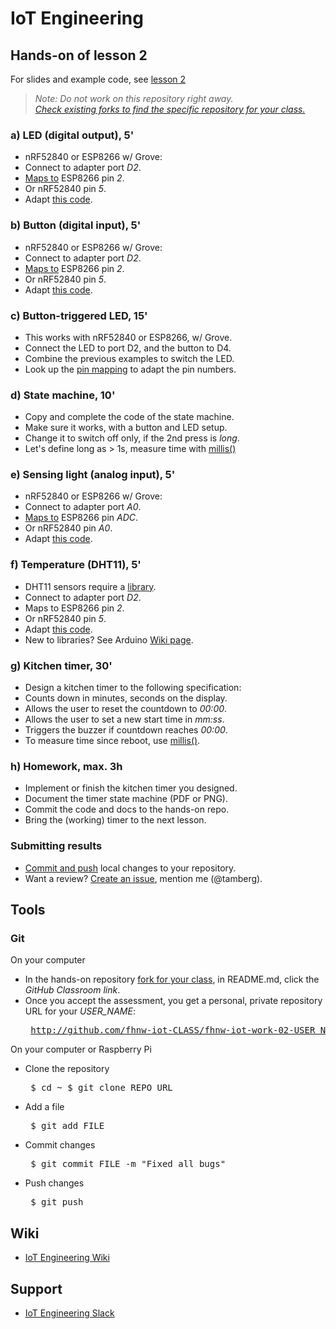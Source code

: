 # IoT Engineering
## Hands-on of lesson 2
For slides and example code, see [lesson 2](../../../fhnw-iot/blob/master/02/README.md)

> *Note: Do not work on this repository right away.*<br/>
> *[Check existing forks to find the specific repository for your class.](../../network/members)*

### a) LED (digital output), 5'
* nRF52840 or ESP8266 w/ Grove:
* Connect to adapter port _D2_.
* [Maps to](https://github.com/tamberg/fhnw-iot/wiki/Grove-Adapters#mapping) ESP8266 pin _2_.
* Or nRF52840 pin _5_.
* Adapt [this code](https://github.com/tamberg/fhnw-iot/wiki/Grove-Actuators#led).

### b) Button (digital input), 5'
* nRF52840 or ESP8266 w/ Grove:
* Connect to adapter port _D2_.
* [Maps to](https://github.com/tamberg/fhnw-iot/wiki/Grove-Adapters#mapping) ESP8266 pin _2_.
* Or nRF52840 pin _5_.
* Adapt [this code](https://github.com/tamberg/fhnw-iot/wiki/Grove-Sensors#button).

### c) Button-triggered LED, 15'
* This works with nRF52840 or ESP8266, w/ Grove.
* Connect the LED to port D2, and the button to D4.
* Combine the previous examples to switch the LED.
* Look up the [pin mapping](https://github.com/tamberg/fhnw-iot/wiki/Grove-Adapters#mapping) to adapt the pin numbers.

### d) State machine, 10'
* Copy and complete the code of the state machine.
* Make sure it works, with a button and LED setup.
* Change it to switch off only, if the 2nd press is _long_.
* Let's define long as > 1s, measure time with [millis()](https://www.arduino.cc/reference/en/language/functions/time/millis/)

### e) Sensing light (analog input), 5'
* nRF52840 or ESP8266 w/ Grove:
* Connect to adapter port _A0_.
* [Maps to](https://github.com/tamberg/fhnw-iot/wiki/Grove-Adapters#mapping) ESP8266 pin _ADC_.
* Or nRF52840 pin _A0_.
* Adapt [this code](https://github.com/tamberg/fhnw-iot/wiki/Grove-Sensors#light-sensor-v12).

### f) Temperature (DHT11), 5'
* DHT11 sensors require a [library](https://github.com/Seeed-Studio/Grove_Temperature_And_Humidity_Sensor).
* Connect to adapter port _D2_.
* Maps to ESP8266 pin _2_.
* Or nRF52840 pin _5_.
* Adapt [this code](https://github.com/tamberg/fhnw-iot/wiki/Grove-Sensors#temperature--humidity-sensor).
* New to libraries? See Arduino [Wiki page](https://github.com/tamberg/fhnw-iot/wiki/Arduino).

### g) Kitchen timer, 30'
* Design a kitchen timer to the following specification:
* Counts down in minutes, seconds on the display.
* Allows the user to reset the countdown to _00:00_.
* Allows the user to set a new start time in _mm:ss_.
* Triggers the buzzer if countdown reaches _00:00_.
* To measure time since reboot, use [millis()](https://www.arduino.cc/reference/en/language/functions/time/millis/).

### h) Homework, max. 3h
* Implement or finish the kitchen timer you designed.
* Document the timer state machine (PDF or PNG).
* Commit the code and docs to the hands-on repo.
* Bring the (working) timer to the next lesson.

### Submitting results
* [Commit and push](#git) local changes to your repository.
* Want a review? [Create an issue](../../issues/new), mention me (@tamberg).

## Tools
### Git
On your computer
* In the hands-on repository [fork for your class](../../network/members), in README.md, click the _GitHub Classroom link_.
* Once you accept the assessment, you get a personal, private repository URL for your _USER_NAME_:<pre>
http://github.com/fhnw-iot-CLASS/fhnw-iot-work-02-USER_NAME</pre>

On your computer or Raspberry Pi
* Clone the repository<pre>
    $ cd ~
    $ git clone REPO_URL</pre>
* Add a file<pre>
    $ git add FILE</pre>
* Commit changes<pre>
    $ git commit FILE -m "Fixed all bugs"</pre>
* Push changes<pre>
    $ git push</pre>

## Wiki
- [IoT Engineering Wiki](https://github.com/tamberg/fhnw-iot/wiki)

## Support
- [IoT Engineering Slack](https://fhnw-iot.slack.com/)
